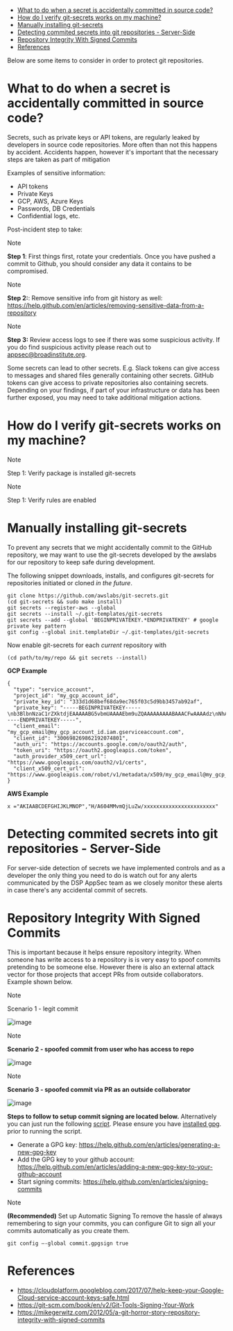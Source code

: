 -   [What to do when a secret is accidentally committed in source
    code?](#what-to-do-when-a-secret-is-accidentally-committed-in-source-code)
-   [How do I verify git-secrets works on my
    machine?](#how-do-i-verify-git-secrets-works-on-my-machine)
-   [Manually installing git-secrets](#manually-installing-git-secrets)
-   [Detecting commited secrets into git repositories -
    Server-Side](#detecting-commited-secrets-into-git-repositories---server-side)
-   [Repository Integrity With Signed
    Commits](#repository-integrity-with-signed-commits)
-   [References](#references)

Below are some items to consider in order to protect git repositories.

What to do when a secret is accidentally committed in source code?
==================================================================

Secrets, such as private keys or API tokens, are regularly leaked by
developers in source code repositories. More often than not this happens
by accident. Accidents happen, however it's important that the necessary
steps are taken as part of mitigation

Examples of sensitive information:

-   API tokens
-   Private Keys
-   GCP, AWS, Azure Keys
-   Passwords, DB Credentials
-   Confidential logs, etc.

Post-incident step to take:

Note

**Step 1**: First things first, rotate your credentials. Once you have
pushed a commit to Github, you should consider any data it contains to
be compromised.

Note

**Step 2:**: Remove sensitive info from git history as well:
<https://help.github.com/en/articles/removing-sensitive-data-from-a-repository>

Note

**Step 3:** Review access logs to see if there was some suspicious
activity. If you do find suspicious activity please reach out to <span
class="title-ref">appsec@broadinstitute.org</span>.

Some secrets can lead to other secrets. E.g. Slack tokens can give
access to messages and shared files generally containing other secrets.
GitHub tokens can give access to private repositories also containing
secrets. Depending on your findings, if part of your infrastructure or
data has been further exposed, you may need to take additional
mitigation actions.

How do I verify git-secrets works on my machine?
================================================

Note

Step 1: Verify package is installed <span
class="title-ref">git-secrets</span>

Note

Step 1: Verify rules are enabled

Manually installing git-secrets
===============================

To prevent any secrets that we might accidentally commit to the GitHub
repository, we may want to use the git-secrets developed by the awslabs
for our repository to keep safe during development.

The following snippet downloads, installs, and configures git-secrets
for repositories initiated or cloned *in the future*.

    git clone https://github.com/awslabs/git-secrets.git
    (cd git-secrets && sudo make install)
    git secrets --register-aws --global
    git secrets --install ~/.git-templates/git-secrets
    git secrets --add --global 'BEGINPRIVATEKEY.*ENDPRIVATEKEY' # google private key pattern
    git config --global init.templateDir ~/.git-templates/git-secrets

Now enable git-secrets for each *current* repository with

    (cd path/to/my/repo && git secrets --install)

**GCP Example**

    {
      "type": "service_account",
      "project_id": "my_gcp_account_id",
      "private_key_id": "333d1d68bef68da9ec765f03c5d9bb3457ab92af",
      "private_key": "-----BEGINPRIVATEKEY-----\nb3BlbnNzaC1rZXktdjEAAAAABG5vbmUAAAAEbm9uZQAAAAAAAAABAAACFwAAAAdz\nNhAAAAAwEAAQAAAgEAtKqj5MX24mM+TaqUdK2h8tMDzOal/ScR9x4P7fHo77urCM\nhMAi07122VBmD9JB5BOX3Wo6xhaB3t9aKnTSShP736NXS8n7bQpq8deyn7UwCuwl\nOVBYSyb6NpwdsIVJ7/nPFz9jKPpPepMd5StJmr8V5rJTP9xFLFewcudyDNk32gv6\njWalhBVloppiKAExq+utChjkR3w4UvAlzmWOlhH/Gyqk1Dc4aKwm9yZAF+kJPtzQ\nCQyJogDbiGtmFwZVp/Bo+FM8qV3hEk7VKqXL91zhQaZ1YldNY31IoGdolj7tUg1I\nOMWGaZYzdiUGYHX6+ZyN//ndoCMNM2SBfHSp1pFi01H7SmyXsiDLSOQFjp9TBDeP\nMwPqUNKJ9+zevXLE2Qk4LxGW/M/Nbiu/OocdkPY8me7DzkgCiUYeoNNon7533THY\nGeH7XgZ70mJUTeakAEeEUa/0Jicp1lW7FFUutRYCRnzXFo2zpm3G2f3RXCwozeuw\n753YbRbU5F+PK7ZVDlXH2sUr4A1yIXCdnf6ubcsvp9h+slUv+Uae/sPrir1RI2Js\nBzcsoZ5FHp6FrmqyueRUbh/0nwLCOe+eZP4aJ9mNDG8nAtTDH2MhO8BrUWtwD9pJ\ncAAAdwShe7oEoXu6AAAAAHc3NoLXJzYQAAAgEAtKqj5MX24mM+TaqUdK2h8tMDzO\n9x4P7fHo77urCMBDh3uPhMAi07122VBmD9JB5BOX3Wo6xhaB3t9aKnTSShP736NX\npq8deyn7UwCuwl+4w5GNOVBYSyb6NpwdsIVJ7/nPFz9jKPpPepMd5StJmr8V5rJT\newcudyDNk32gv6/T7gaajWalhBVloppiKAExq+utChjkR3w4UvAlzmWOlhH/Gyqk\nwm9yZAF+kJPtzQjxVGFlCQyJogDbiGtmFwZVp/Bo+FM8qV3hEk7VKqXL91zhQaZ1\n3G2f3RXCwozeuwNaYh5c753YbRbU5F+PK7ZVDlXH2sUr4A1yIXCdnf6ubcsvp9h+\nae/sPrir1RI2Jsci97e0BzcsoZ5FHp6FrmqyueRUbh/0nwLCOe+eZP4aJ9mNDG8n\nMhO8BrUWtwD9pJDWmGZxcAAAADAQABAAACABXyOJB8v73GYnYax4fY47hUi7yjM/\ncabs4OfmOyOH/2wAxXFRyalA9aP2UT+QwfJLswHxeow/ha0mIpTPtg/Ll6gV9m+9\nJAGnGuF9Tr1L1WzkTGxu5xrR9EkX879SoaWmCdMAHzKGHYt9PX9uH7XNioKInPY/\nDVfpQy+sbg9681qRsMqGcoq18q+q40uKwZbpvQ5h8bEBVPI2O9Fzort2GjAZoQYq\nu5CMYex8G8HxWSdv4U8VF873HbPXoAIiAduxp36q1c6ZGdMYgmp402sL/Ez2RIIa\ndsGFdP85IpDNxe0EbtZqoCZJWZzHJjWXJfVabNrwrBmLpzc10VaiI4JBVj8zwOp7\nptZrhhAjLTt5kkWs00gHLLxOsC6Ni3Ni4BuvPFE8rs0svt1BONEmV1zeFHJWNKxE\nljZWFjY291bnQuY29tAQIDBAU=\n-----ENDPRIVATEKEY-----",
      "client_email": "my_gcp_email@my_gcp_account_id.iam.gserviceaccount.com",
      "client_id": "300698269862192074801",
      "auth_uri": "https://accounts.google.com/o/oauth2/auth",
      "token_uri": "https://oauth2.googleapis.com/token",
      "auth_provider_x509_cert_url": "https://www.googleapis.com/oauth2/v1/certs",
      "client_x509_cert_url": "https://www.googleapis.com/robot/v1/metadata/x509/my_gcp_email@my_gcp_account_id.iam.gserviceaccount.com"
    }

**AWS Example**

    x ="AKIAABCDEFGHIJKLMNOP","H/A604MMvmQjLuZw/xxxxxxxxxxxxxxxxxxxxxxx"

Detecting commited secrets into git repositories - Server-Side
==============================================================

For server-side detection of secrets we have implemented controls and as
a developer the only thing you need to do is watch out for any alerts
communicated by the DSP AppSec team as we closely monitor these alerts
in case there's any accidental commit of secrets.

Repository Integrity With Signed Commits
========================================

This is important because it helps ensure repository integrity. When
someone has write access to a repository is is very easy to spoof
commits pretending to be someone else. However there is also an external
attack vector for those projects that accept PRs from outside
collaborators. Example shown below.

Note

Scenario 1 - legit commit

![image](/attachments/legit-commit.png)

Note

**Scenario 2 - spoofed commit from user who has access to repo**

![image](/attachments/fake-commit.png)

Note

**Scenario 3 - spoofed commit via PR as an outside collaborator**

![image](/attachments/outside-pr.png)

**Steps to follow to setup commit signing are located below.**
Alternatively you can just run the following
[script](https://github.com/broadinstitute/dsp-security-knowledgebase/blob/master/source/scripts/gitsign.sh).
Please ensure you have [installed gpg](https://gpgtools.org/). prior to
running the script.

-   Generate a GPG key:
    <https://help.github.com/en/articles/generating-a-new-gpg-key>
-   Add the GPG key to your github account:
    <https://help.github.com/en/articles/adding-a-new-gpg-key-to-your-github-account>
-   Start signing commits:
    <https://help.github.com/en/articles/signing-commits>

Note

**(Recommended)** Set up Automatic Signing To remove the hassle of
always remembering to sign your commits, you can configure Git to sign
all your commits automatically as you create them.

    git config –-global commit.gpgsign true

References
==========

-   <https://cloudplatform.googleblog.com/2017/07/help-keep-your-Google-Cloud-service-account-keys-safe.html>
-   <https://git-scm.com/book/en/v2/Git-Tools-Signing-Your-Work>
-   <https://mikegerwitz.com/2012/05/a-git-horror-story-repository-integrity-with-signed-commits>
